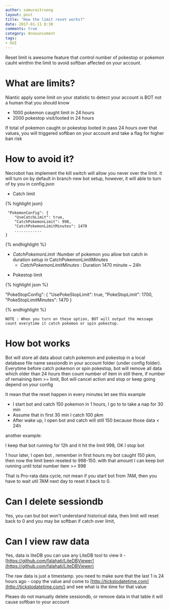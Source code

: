 ```yaml
---
author: samuraitruong
layout: post
title: "How the limit reset works?"
date: 2017-01-11 0:30
comments: true
category: Announcement
tags:
- GUI
---
```


Reset limit is awesome feature that control number of pokestop or pokemon cauht winthin the limit to avoid softban affected on your account. 

# What are limits?

Niantic apply some limit on your statistic to detect your account is BOT not a human that you should know
- 1000 pokemon caught limit in 24 hours
- 2000 pokestop visit/looted in 24 hours

If total of pokemon caught or pokestop looted in pass 24 hours over that values, you will triggered softban on your account and take a flag for higher ban risk

# How to avoid it?
Necrobot has implement the kill switch will allow you never over the limit. it will turn on by default in branch new bot setup, however, it will able to turn of by you in config.json

- Catch limit

{% highlight json}

	 "PokemonConfig": {
	    "UseCatchLimit": true,
	    "CatchPokemonLimit": 998,
	    "CatchPokemonLimitMinutes": 1470
	    ............
	}

{% endhighlight %}

* *CatchPokemonLimit* :Number of pokemon you allow bot catch in duration setup in CatchPokemonLimitMinutes
	* *CatchPokemonLimitMinutes* : Duration 1470 minute ~ 24h

- Pokestop limit

{% highlight json %}

 "PokeStopConfig": {
    "UsePokeStopLimit": true,
    "PokeStopLimit": 1700,
    "PokeStopLimitMinutes": 1470
  }

{% endhighlight %}

```NOTE : When you turn on these option, BOT will output the message count everytime it catch pokemon or spin pokestop.```

# How bot works
Bot will store all data about catch pokemon and pokestop in a local database file name sessiondb in your account folder (under config folder). Everytime before catch pokemon or spin pokestop, bot will remove all data which older than 24 hours then count number of item in still there, if number of remaining item >= limit, Bot will cancel action and stop or keep going depend on your config

It mean that the reset happen in every minutes let see this example

- I start bot and catch 150 pokemon in 1 hours, I go to to take a nap for 30 min 
- Assume that in first 30 min I catch 100 pkm
- After wake up, I open bot and catch will still 150 because those data < 24h


another example:

I keep that bot running for 12h and it hit the limit 998, OK I stop bot

1 hour later, I open bot , remember in first hours my bot caught 150 pkm, then now the limit been reseted to 998-150. with that amount I can keep bot running until total number item >= 998

That is Pro-rata data cycle, not mean if you start bot from 7AM, then you have to wait util 7AM next day to reset it back to 0.

# Can I delete sessiondb

Yes, you can but bot won't understand historical data, then limit will reset back to 0 and you may be softban if catch over limit, 

# Can I view raw data

Yes, data is liteDB you can use any LiteDB tool to view it - [https://github.com/falahati/LiteDBViewer](https://github.com/falahati/LiteDBViewer)

The raw data is just a timestamp. you need to make sure that the last 1 is 24 hours ago - copy the value and come to [http://tickstodatetime.com](http://tickstodatetime.com/) and see what is the time for that value

Pleaes do not manually delete sessiondb, or remove data in that table it will cause softban to your account




